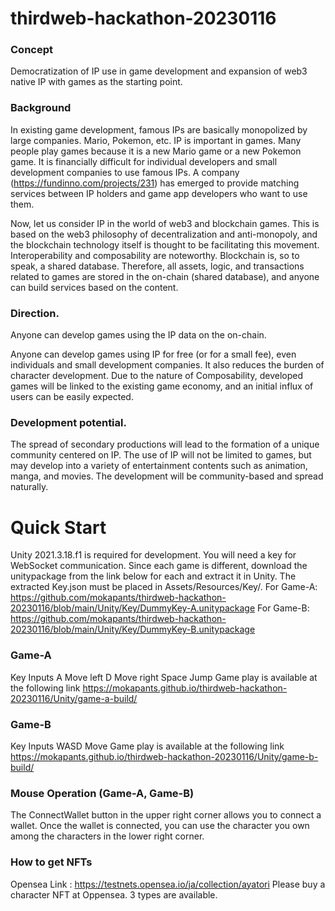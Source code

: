 # thirdweb-hackathon-20230116


### Concept
Democratization of IP use in game development and expansion of web3 native IP with games as the starting point.

### Background
In existing game development, famous IPs are basically monopolized by large companies. Mario, Pokemon, etc. IP is important in games. Many people play games because it is a new Mario game or a new Pokemon game. It is financially difficult for individual developers and small development companies to use famous IPs. A company (https://fundinno.com/projects/231) has emerged to provide matching services between IP holders and game app developers who want to use them.

Now, let us consider IP in the world of web3 and blockchain games.
This is based on the web3 philosophy of decentralization and anti-monopoly, and the blockchain technology itself is thought to be facilitating this movement. Interoperability and composability are noteworthy. Blockchain is, so to speak, a shared database. Therefore, all assets, logic, and transactions related to games are stored in the on-chain (shared database), and anyone can build services based on the content.

### Direction.
Anyone can develop games using the IP data on the on-chain.

Anyone can develop games using IP for free (or for a small fee), even individuals and small development companies. It also reduces the burden of character development.
Due to the nature of Composability, developed games will be linked to the existing game economy, and an initial influx of users can be easily expected.

### Development potential.
The spread of secondary productions will lead to the formation of a unique community centered on IP.
The use of IP will not be limited to games, but may develop into a variety of entertainment contents such as animation, manga, and movies.
The development will be community-based and spread naturally.

# Quick Start


Unity 2021.3.18.f1 is required for development.
You will need a key for WebSocket communication.
Since each game is different, download the unitypackage from the link below for each and extract it in Unity.
The extracted Key.json must be placed in Assets/Resources/Key/.
For Game-A: https://github.com/mokapants/thirdweb-hackathon-20230116/blob/main/Unity/Key/DummyKey-A.unitypackage
For Game-B: https://github.com/mokapants/thirdweb-hackathon-20230116/blob/main/Unity/Key/DummyKey-B.unitypackage

### Game-A
Key Inputs
A Move left
D Move right
Space Jump
Game play is available at the following link
https://mokapants.github.io/thirdweb-hackathon-20230116/Unity/game-a-build/

### Game-B
Key Inputs
WASD Move
Game play is available at the following link
https://mokapants.github.io/thirdweb-hackathon-20230116/Unity/game-b-build/

### Mouse Operation (Game-A, Game-B)
The ConnectWallet button in the upper right corner allows you to connect a wallet.
Once the wallet is connected, you can use the character you own among the characters in the lower right corner.

### How to get NFTs
Opensea Link : https://testnets.opensea.io/ja/collection/ayatori
Please buy a character NFT at Oppensea. 3 types are available.
